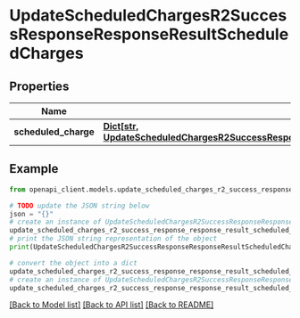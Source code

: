 # UpdateScheduledChargesR2SuccessResponseResponseResultScheduledCharges


## Properties

Name | Type | Description | Notes
------------ | ------------- | ------------- | -------------
**scheduled_charge** | [**Dict[str, UpdateScheduledChargesR2SuccessResponseResponseResultScheduledChargesScheduledChargeValue]**](UpdateScheduledChargesR2SuccessResponseResponseResultScheduledChargesScheduledChargeValue.md) |  | 

## Example

```python
from openapi_client.models.update_scheduled_charges_r2_success_response_response_result_scheduled_charges import UpdateScheduledChargesR2SuccessResponseResponseResultScheduledCharges

# TODO update the JSON string below
json = "{}"
# create an instance of UpdateScheduledChargesR2SuccessResponseResponseResultScheduledCharges from a JSON string
update_scheduled_charges_r2_success_response_response_result_scheduled_charges_instance = UpdateScheduledChargesR2SuccessResponseResponseResultScheduledCharges.from_json(json)
# print the JSON string representation of the object
print(UpdateScheduledChargesR2SuccessResponseResponseResultScheduledCharges.to_json())

# convert the object into a dict
update_scheduled_charges_r2_success_response_response_result_scheduled_charges_dict = update_scheduled_charges_r2_success_response_response_result_scheduled_charges_instance.to_dict()
# create an instance of UpdateScheduledChargesR2SuccessResponseResponseResultScheduledCharges from a dict
update_scheduled_charges_r2_success_response_response_result_scheduled_charges_from_dict = UpdateScheduledChargesR2SuccessResponseResponseResultScheduledCharges.from_dict(update_scheduled_charges_r2_success_response_response_result_scheduled_charges_dict)
```
[[Back to Model list]](../README.md#documentation-for-models) [[Back to API list]](../README.md#documentation-for-api-endpoints) [[Back to README]](../README.md)


